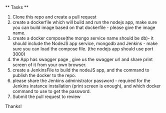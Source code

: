 ** Tasks **

1. Clone this repo and create a pull request
1. create a dockerfile which will build and run the nodejs app, make sure you can build image based on that dockerfile - please give the image name.
1. create a docker compose(the mongo service name should be db)- it should include the NodeJS app service, mongodb and Jenkins - make sure you can load the compose file. (the nodejs app should use port 3000)
1. the App has swagger page , give us the swagger url and share print screen of it from your own browser.
1. create a JenkinsFile to build the nodeJS app, and the command to publish the docker to the repo.
1. please share the Jenkins administrator password - required for the Jenkins instance installation (print screen is enough), and which docker command to use to get the password.
1. Submit the pull request to review

Thanks!